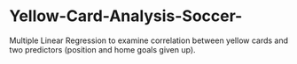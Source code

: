 # Yellow-Card-Analysis-Soccer-
Multiple Linear Regression to examine correlation between yellow cards  and two predictors (position and home goals given up). 
